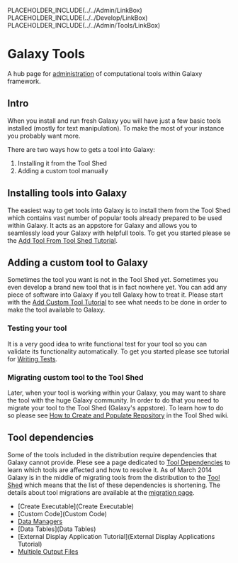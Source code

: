 PLACEHOLDER_INCLUDE(../../Admin/LinkBox)
PLACEHOLDER_INCLUDE(../../Develop/LinkBox)
PLACEHOLDER_INCLUDE(../../Admin/Tools/LinkBox)
# Galaxy Tools
A hub page for [administration](../../Admin) of computational tools within Galaxy framework.

## Intro
When you install and run fresh Galaxy you will have just a few basic tools installed (mostly for text manipulation). To make the most of your instance you probably want more. 

There are two ways how to gets a tool into Galaxy:
1. Installing it from the Tool Shed
2. Adding a custom tool manually


## Installing tools into Galaxy
The easiest way to get tools into Galaxy is to install them from the Tool Shed which contains vast number of popular tools already prepared to be used within Galaxy. It acts as an appstore for Galaxy and allows you to seamlessly load your Galaxy with helpfull tools. To get you started please se the  [Add Tool From Tool Shed Tutorial](AddToolFromToolShedTutorial).

## Adding a custom tool to Galaxy
Sometimes the tool you want is not in the Tool Shed yet. Sometimes you even develop a brand new tool that is in fact nowhere yet. You can add any piece of software into Galaxy if you tell Galaxy how to treat it.
Please start with the [Add Custom Tool Tutorial](AddToolTutorial) to see what needs to be done in order to make the tool available to Galaxy.

### Testing your tool
It is a very good idea to write functional test for your tool so you can validate its functionality automatically. To get you started please see tutorial for [Writing Tests](../../Admin/Tools/WritingTests).

### Migrating custom tool to the Tool Shed
Later, when your tool is working within your Galaxy, you may want to share the tool with the huge Galaxy community. In order to do that you need to migrate your tool to the Tool Shed (Galaxy's appstore). To learn how to do so please see [How to Create and Populate Repository](../../CreateAndPopulateARepository) in the Tool Shed wiki.

## Tool dependencies
Some of the tools included in the distribution require dependencies that Galaxy cannot provide. Plese see a page dedicated to [Tool Dependencies](ToolDependencies) to learn which tools are affected and how to resolve it. As of March 2014 Galaxy is in the middle of migrating tools from the distribution to the [Tool Shed](../../ToolShed) which means that the list of these dependencies is shortening. The details about tool migrations are available at the [migration page](../../ToolShed/MigratingToolsFromGalaxyDistribution).


* [Create Executable](Create Executable)
* [Custom Code](Custom Code)
* [Data Managers](DataManagers)
* [Data Tables](Data Tables)
* [External Display Application Tutorial](External Display Applications Tutorial)
* [Multiple Output Files](MultipleOutputFiles)

 
